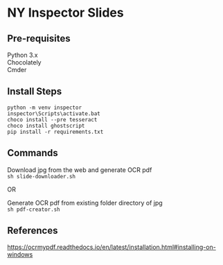 # NY Inspector Slides

## Pre-requisites
Python 3.x  
Chocolately  
Cmder  

## Install Steps

`python -m venv inspector`    
`inspector\Scripts\activate.bat`    
`choco install --pre tesseract`    
`choco install ghostscript`  
`pip install -r requirements.txt`    

## Commands

Download jpg from the web and generate OCR pdf  
`sh slide-downloader.sh`

OR  

Generate OCR pdf from existing folder directory of jpg  
`sh pdf-creator.sh`

## References

https://ocrmypdf.readthedocs.io/en/latest/installation.html#installing-on-windows
